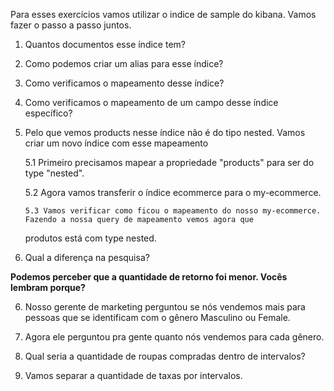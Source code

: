 Para esses exercícios vamos utilizar o indice de sample do kibana. Vamos fazer o passo a passo juntos.

1.  Quantos documentos esse índice tem?

2.  Como podemos criar um alias para esse índice?

3.  Como verificamos o mapeamento desse índice?

4.  Como verificamos o mapeamento de um campo desse índice específico?

5.  Pelo que vemos products nesse índice não é do tipo nested. Vamos criar um novo índice com esse mapeamento

    5.1 Primeiro precisamos mapear a propriedade "products" para ser do type "nested".

    5.2 Agora vamos transferir o índice ecommerce para o my-ecommerce.

        5.3 Vamos verificar como ficou o mapeamento do nosso my-ecommerce. Fazendo a nossa query de mapeamento vemos agora que

    produtos está com type nested.

6.  Qual a diferença na pesquisa?

<b>Podemos perceber que a quantidade de retorno foi menor. Vocês lembram porque?</b>

6. Nosso gerente de marketing perguntou se nós vendemos mais para pessoas que se identificam com o gênero Masculino ou Female.

7. Agora ele perguntou pra gente quanto nós vendemos para cada gênero.

8. Qual seria a quantidade de roupas compradas dentro de intervalos?

9. Vamos separar a quantidade de taxas por intervalos.


